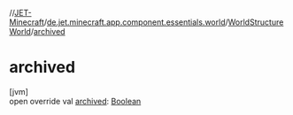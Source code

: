 //[JET-Minecraft](../../../index.md)/[de.jet.minecraft.app.component.essentials.world](../index.md)/[WorldStructureWorld](index.md)/[archived](archived.md)

# archived

[jvm]\
open override val [archived](archived.md): [Boolean](https://kotlinlang.org/api/latest/jvm/stdlib/kotlin/-boolean/index.html)

